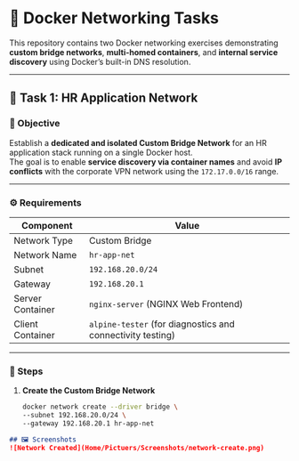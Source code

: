 # 🐳 Docker Networking Tasks

This repository contains two Docker networking exercises demonstrating **custom bridge networks**, **multi-homed containers**, and **internal service discovery** using Docker’s built-in DNS resolution.

---

## 📘 Task 1: HR Application Network

### 🎯 Objective
Establish a **dedicated and isolated Custom Bridge Network** for an HR application stack running on a single Docker host.  
The goal is to enable **service discovery via container names** and avoid **IP conflicts** with the corporate VPN network using the `172.17.0.0/16` range.

---

### ⚙️ Requirements
| Component | Value |
|------------|--------|
| Network Type | Custom Bridge |
| Network Name | `hr-app-net` |
| Subnet | `192.168.20.0/24` |
| Gateway | `192.168.20.1` |
| Server Container | `nginx-server` (NGINX Web Frontend) |
| Client Container | `alpine-tester` (for diagnostics and connectivity testing) |

---

### 🧩 Steps

1. **Create the Custom Bridge Network**
   ```bash
   docker network create --driver bridge \
   --subnet 192.168.20.0/24 \
   --gateway 192.168.20.1 hr-app-net
```markdown
## 🖼️ Screenshots
![Network Created](Home/Pictuers/Screenshots/network-create.png)
